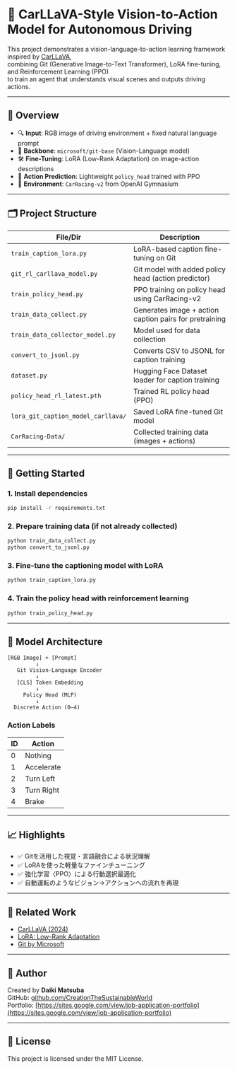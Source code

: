 # 🚗 CarLLaVA-Style Vision-to-Action Model for Autonomous Driving

This project demonstrates a vision-language-to-action learning framework  
inspired by [CarLLaVA](https://arxiv.org/abs/2406.10165),  
combining Git (Generative Image-to-Text Transformer), LoRA fine-tuning, and Reinforcement Learning (PPO)  
to train an agent that understands visual scenes and outputs driving actions.

---

## 📌 Overview

- 🔍 **Input**: RGB image of driving environment + fixed natural language prompt  
- 🧠 **Backbone**: `microsoft/git-base` (Vision-Language model)  
- 🛠 **Fine-Tuning**: LoRA (Low-Rank Adaptation) on image-action descriptions  
- 🎯 **Action Prediction**: Lightweight `policy_head` trained with PPO  
- 🚙 **Environment**: `CarRacing-v2` from OpenAI Gymnasium  

---

## 🗂 Project Structure

| File/Dir                          | Description |
|----------------------------------|-------------|
| `train_caption_lora.py`          | LoRA-based caption fine-tuning on Git |
| `git_rl_carllava_model.py`       | Git model with added policy head (action predictor) |
| `train_policy_head.py`           | PPO training on policy head using CarRacing-v2 |
| `train_data_collect.py`          | Generates image + action caption pairs for pretraining |
| `train_data_collector_model.py`  | Model used for data collection |
| `convert_to_jsonl.py`            | Converts CSV to JSONL for caption training |
| `dataset.py`                     | Hugging Face Dataset loader for caption training |
| `policy_head_rl_latest.pth`      | Trained RL policy head (PPO) |
| `lora_git_caption_model_carllava/` | Saved LoRA fine-tuned Git model |
| `CarRacing-Data/`                | Collected training data (images + actions) |

---

## 🚀 Getting Started

### 1. Install dependencies

```bash
pip install -r requirements.txt
```

### 2. Prepare training data (if not already collected)

```bash
python train_data_collect.py
python convert_to_jsonl.py
```

### 3. Fine-tune the captioning model with LoRA

```bash
python train_caption_lora.py
```

### 4. Train the policy head with reinforcement learning

```bash
python train_policy_head.py
```

---

## 🧠 Model Architecture

```
[RGB Image] + [Prompt]
         ↓
   Git Vision-Language Encoder
         ↓
   [CLS] Token Embedding
         ↓
     Policy Head (MLP)
         ↓
  Discrete Action (0–4)
```

### Action Labels

| ID | Action     |
|----|------------|
| 0  | Nothing    |
| 1  | Accelerate |
| 2  | Turn Left  |
| 3  | Turn Right |
| 4  | Brake      |

---

## 📈 Highlights

- ✅ Gitを活用した視覚・言語融合による状況理解  
- ✅ LoRAを使った軽量なファインチューニング  
- ✅ 強化学習〈PPO〉による行動選択最適化  
- ✅ 自動運転のようなビジョン→アクションへの流れを再現  

---

## 🔗 Related Work

- [CarLLaVA (2024)](https://arxiv.org/abs/2406.10165)
- [LoRA: Low-Rank Adaptation](https://arxiv.org/abs/2106.09685)
- [Git by Microsoft](https://huggingface.co/microsoft/git-base)

---

## 👤 Author

Created by **Daiki Matsuba**  
GitHub: [github.com/CreationTheSustainableWorld](https://github.com/CreationTheSustainableWorld)  
Portfolio: [https://sites.google.com/view/job-application-portfolio](https://sites.google.com/view/job-application-portfolio)

---

## 📍 License

This project is licensed under the MIT License.
